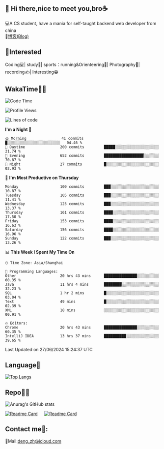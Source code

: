 👋 Hi there,nice to meet you,bro☕
---
💻A CS student, have a mania for self-taught backend web developer from china   
📌[博客(Blog)](https://github.com/HealUP/MyBlog)

 <!-- waka-box start -->
 <!-- waka-box end -->
 
🧲**Interested**
--
Coding💻| study📖| sports：running&Orienteering🏃‍| Photography📸| recording✍️| Interesting😁

WakaTime👨‍💻
---
<!--START_SECTION:waka-->
![Code Time](http://img.shields.io/badge/Code%20Time-1%2C370%20hrs%2042%20mins-blue)

![Profile Views](http://img.shields.io/badge/Profile%20Views-2-blue)

![Lines of code](https://img.shields.io/badge/From%20Hello%20World%20I%27ve%20Written-205.0%20thousand%20lines%20of%20code-blue)

**I'm a Night 🦉** 

```text
🌞 Morning                41 commits          █░░░░░░░░░░░░░░░░░░░░░░░░   04.46 % 
🌆 Daytime                200 commits         █████░░░░░░░░░░░░░░░░░░░░   21.74 % 
🌃 Evening                652 commits         ██████████████████░░░░░░░   70.87 % 
🌙 Night                  27 commits          █░░░░░░░░░░░░░░░░░░░░░░░░   02.93 % 
```
📅 **I'm Most Productive on Thursday** 

```text
Monday                   100 commits         ███░░░░░░░░░░░░░░░░░░░░░░   10.87 % 
Tuesday                  105 commits         ███░░░░░░░░░░░░░░░░░░░░░░   11.41 % 
Wednesday                123 commits         ███░░░░░░░░░░░░░░░░░░░░░░   13.37 % 
Thursday                 161 commits         ████░░░░░░░░░░░░░░░░░░░░░   17.50 % 
Friday                   153 commits         ████░░░░░░░░░░░░░░░░░░░░░   16.63 % 
Saturday                 156 commits         ████░░░░░░░░░░░░░░░░░░░░░   16.96 % 
Sunday                   122 commits         ███░░░░░░░░░░░░░░░░░░░░░░   13.26 % 
```


📊 **This Week I Spent My Time On** 

```text
🕑︎ Time Zone: Asia/Shanghai

💬 Programming Languages: 
Other                    20 hrs 43 mins      ███████████████░░░░░░░░░░   60.35 % 
Java                     11 hrs 4 mins       ████████░░░░░░░░░░░░░░░░░   32.23 % 
SQL                      1 hr 2 mins         █░░░░░░░░░░░░░░░░░░░░░░░░   03.04 % 
Text                     49 mins             █░░░░░░░░░░░░░░░░░░░░░░░░   02.39 % 
XML                      18 mins             ░░░░░░░░░░░░░░░░░░░░░░░░░   00.91 % 

🔥 Editors: 
Chrome                   20 hrs 43 mins      ███████████████░░░░░░░░░░   60.35 % 
IntelliJ IDEA            13 hrs 37 mins      ██████████░░░░░░░░░░░░░░░   39.65 % 
```


 Last Updated on 27/06/2024 15:24:37 UTC
<!--END_SECTION:waka-->

Language🚀
---
[![Top Langs](https://github-readme-stats.vercel.app/api/top-langs/?username=HealUP&layout=compact&hide_border=true)](https://github.com/HealUP)

Repo🧑‍💻
---
![Anurag's GitHub stats](https://github-readme-stats.vercel.app/api?username=HealUP&count_private=true&show_icons=true&theme=gruvbox&hide_border=true) 

[![Readme Card](https://github-readme-stats.vercel.app/api/pin/?username=HealUP&repo=InternetEy&theme=transparent)](https://github.com/HealUP/InternetEy) &emsp;
[![Readme Card](https://github-readme-stats.vercel.app/api/pin/?username=HealUP&repo=CampusExperience&theme=transparent)](https://github.com/HealUP/CampusExperience)


Contact me📱:
---
📮Mail:deng_zh@icloud.com  
